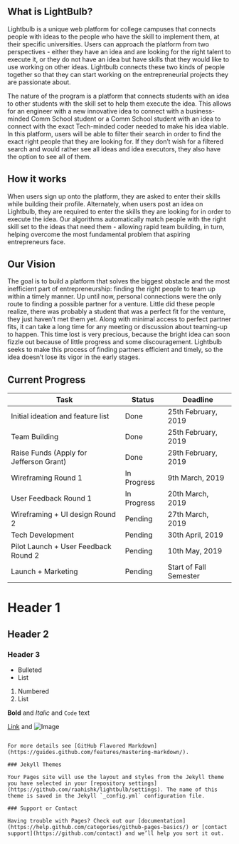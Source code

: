 ## What is LightBulb?

Lightbulb is a unique web platform for college campuses that connects people with ideas to the people who have the skill to implement them, at their specific universities. Users can approach the platform from two perspectives - either they have an idea and are looking for the right talent to execute it, or they do not have an idea but have skills that they would like to use working on other ideas. Lightbulb connects these two kinds of people together so that they can start working on the entrepreneurial projects they are passionate about.

The nature of the program is a platform that connects students with an idea to other students with the skill set to help them execute the idea.  This allows for an engineer with a new innovative idea to connect with a business-minded Comm School student or a Comm School student with an idea to connect with the exact Tech-minded coder needed to make his idea viable.  In this platform, users will be able to filter their search in order to find the exact right people that they are looking for.  If they don’t wish for a filtered search and would rather see all ideas and idea executors, they also have the option to see all of them.

## How it works

When users sign up onto the platform, they are asked to enter their skills while building their profile. Alternately, when users post an idea on Lightbulb, they are required to enter the skills they are looking for in order to execute the idea. Our algorithms automatically match people with the right skill set to the ideas that need them - allowing rapid team building, in turn, helping overcome the most fundamental problem that aspiring entrepreneurs face.

## Our Vision

The goal is to build a platform that solves the biggest obstacle and the most inefficient part of entrepreneurship: finding the right people to team up within a timely manner. Up until now, personal connections were the only route to finding a possible partner for a venture.  Little did these people realize, there was probably a student that was a perfect fit for the venture, they just haven’t met them yet.  Along with minimal access to perfect partner fits, it can take a long time for any meeting or discussion about teaming-up to happen.  This time lost is very precious, because the bright idea can soon fizzle out because of little progress and some discouragement.  Lightbulb seeks to make this process of finding partners efficient and timely, so the idea doesn’t lose its vigor in the early stages. 

## Current Progress

| Task                                    | Status      | Deadline               |
|-----------------------------------------|-------------|------------------------|
| Initial ideation and feature list       | Done        | 25th February, 2019    |
| Team Building                           | Done        | 25th February, 2019    |
| Raise Funds (Apply for Jefferson Grant) | Done        | 29th February, 2019    |
| Wireframing Round 1                     | In Progress | 9th March, 2019        |
| User Feedback Round 1                   | In Progress | 20th March, 2019       |
| Wireframing + UI design Round 2         | Pending     | 27th March, 2019       |
| Tech Development                        | Pending     | 30th April, 2019       |
| Pilot Launch + User Feedback Round 2    | Pending     | 10th May, 2019         |
| Launch + Marketing                      | Pending     | Start of Fall Semester |


# Header 1
## Header 2
### Header 3

- Bulleted
- List

1. Numbered
2. List

**Bold** and _Italic_ and `Code` text

[Link](url) and ![Image](src)
```

For more details see [GitHub Flavored Markdown](https://guides.github.com/features/mastering-markdown/).

### Jekyll Themes

Your Pages site will use the layout and styles from the Jekyll theme you have selected in your [repository settings](https://github.com/raahishk/lightbulb/settings). The name of this theme is saved in the Jekyll `_config.yml` configuration file.

### Support or Contact

Having trouble with Pages? Check out our [documentation](https://help.github.com/categories/github-pages-basics/) or [contact support](https://github.com/contact) and we’ll help you sort it out.
